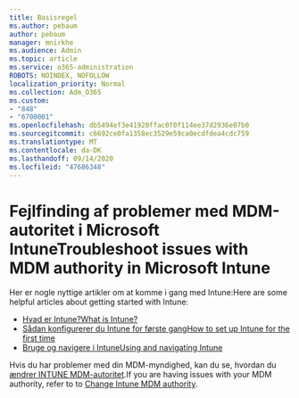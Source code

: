 ```yaml
---
title: Basisregel
ms.author: pebaum
author: pebaum
manager: mnirkhe
ms.audience: Admin
ms.topic: article
ms.service: o365-administration
ROBOTS: NOINDEX, NOFOLLOW
localization_priority: Normal
ms.collection: Adm_O365
ms.custom:
- "848"
- "6700001"
ms.openlocfilehash: db5494ef3e41920ffac0f0f114ee37d2936e07b0
ms.sourcegitcommit: c6692ce0fa1358ec3529e59ca0ecdfdea4cdc759
ms.translationtype: MT
ms.contentlocale: da-DK
ms.lasthandoff: 09/14/2020
ms.locfileid: "47686348"
---
```

# <a name="troubleshoot-issues-with-mdm-authority-in-microsoft-intune"></a><span data-ttu-id="657fc-102">Fejlfinding af problemer med MDM-autoritet i Microsoft Intune</span><span class="sxs-lookup"><span data-stu-id="657fc-102">Troubleshoot issues with MDM authority in Microsoft Intune</span></span>

<span data-ttu-id="657fc-103">Her er nogle nyttige artikler om at komme i gang med Intune:</span><span class="sxs-lookup"><span data-stu-id="657fc-103">Here are some helpful articles about getting started with Intune:</span></span>

- [<span data-ttu-id="657fc-104">Hvad er Intune?</span><span class="sxs-lookup"><span data-stu-id="657fc-104">What is Intune?</span></span>](https://docs.microsoft.com/intune/what-is-intune)
- [<span data-ttu-id="657fc-105">Sådan konfigurerer du Intune for første gang</span><span class="sxs-lookup"><span data-stu-id="657fc-105">How to set up Intune for the first time</span></span>](https://docs.microsoft.com/intune/setup-steps)
- [<span data-ttu-id="657fc-106">Bruge og navigere i Intune</span><span class="sxs-lookup"><span data-stu-id="657fc-106">Using and navigating Intune</span></span>](https://docs.microsoft.com/intune/tutorial-walkthrough-intune-portal)

<span data-ttu-id="657fc-107">Hvis du har problemer med din MDM-myndighed, kan du se, hvordan du [ændrer INTUNE MDM-autoritet](https://docs.microsoft.com/alchemyinsights/change-mdm-authority).</span><span class="sxs-lookup"><span data-stu-id="657fc-107">If you are having issues with your MDM authority, refer to to [Change Intune MDM authority](https://docs.microsoft.com/alchemyinsights/change-mdm-authority).</span></span>